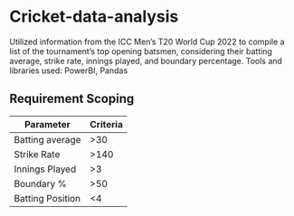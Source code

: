 # Cricket-data-analysis
Utilized information from the ICC Men’s T20 World Cup 2022 to compile a list of the tournament’s top
opening batsmen, considering their batting average, strike rate, innings played, and boundary percentage. Tools and libraries used: PowerBI, Pandas

## Requirement Scoping

|Parameter|Criteria|
|---------|--------|
|Batting average|>30|
|Strike Rate|>140|
|Innings Played|>3|
|Boundary %|>50|
|Batting Position|<4|

